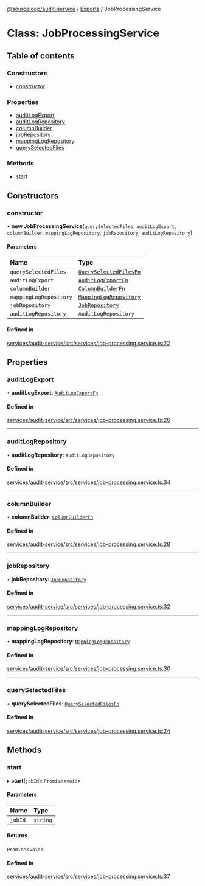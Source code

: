 [@sourceloop/audit-service](../README.md) / [Exports](../modules.md) / JobProcessingService

# Class: JobProcessingService

## Table of contents

### Constructors

- [constructor](JobProcessingService.md#constructor)

### Properties

- [auditLogExport](JobProcessingService.md#auditlogexport)
- [auditLogRepository](JobProcessingService.md#auditlogrepository)
- [columnBuilder](JobProcessingService.md#columnbuilder)
- [jobRepository](JobProcessingService.md#jobrepository)
- [mappingLogRepository](JobProcessingService.md#mappinglogrepository)
- [querySelectedFiles](JobProcessingService.md#queryselectedfiles)

### Methods

- [start](JobProcessingService.md#start)

## Constructors

### constructor

• **new JobProcessingService**(`querySelectedFiles`, `auditLogExport`, `columnBuilder`, `mappingLogRepository`, `jobRepository`, `auditLogRepository`)

#### Parameters

| Name | Type |
| :------ | :------ |
| `querySelectedFiles` | [`QuerySelectedFilesFn`](../modules.md#queryselectedfilesfn) |
| `auditLogExport` | [`AuditLogExportFn`](../modules.md#auditlogexportfn) |
| `columnBuilder` | [`ColumnBuilderFn`](../modules.md#columnbuilderfn) |
| `mappingLogRepository` | [`MappingLogRepository`](MappingLogRepository.md) |
| `jobRepository` | [`JobRepository`](JobRepository.md) |
| `auditLogRepository` | `AuditLogRepository` |

#### Defined in

[services/audit-service/src/services/job-processing.service.ts:22](https://github.com/sourcefuse/loopback4-microservice-catalog/blob/d35fdb3f0/services/audit-service/src/services/job-processing.service.ts#L22)

## Properties

### auditLogExport

• **auditLogExport**: [`AuditLogExportFn`](../modules.md#auditlogexportfn)

#### Defined in

[services/audit-service/src/services/job-processing.service.ts:26](https://github.com/sourcefuse/loopback4-microservice-catalog/blob/d35fdb3f0/services/audit-service/src/services/job-processing.service.ts#L26)

___

### auditLogRepository

• **auditLogRepository**: `AuditLogRepository`

#### Defined in

[services/audit-service/src/services/job-processing.service.ts:34](https://github.com/sourcefuse/loopback4-microservice-catalog/blob/d35fdb3f0/services/audit-service/src/services/job-processing.service.ts#L34)

___

### columnBuilder

• **columnBuilder**: [`ColumnBuilderFn`](../modules.md#columnbuilderfn)

#### Defined in

[services/audit-service/src/services/job-processing.service.ts:28](https://github.com/sourcefuse/loopback4-microservice-catalog/blob/d35fdb3f0/services/audit-service/src/services/job-processing.service.ts#L28)

___

### jobRepository

• **jobRepository**: [`JobRepository`](JobRepository.md)

#### Defined in

[services/audit-service/src/services/job-processing.service.ts:32](https://github.com/sourcefuse/loopback4-microservice-catalog/blob/d35fdb3f0/services/audit-service/src/services/job-processing.service.ts#L32)

___

### mappingLogRepository

• **mappingLogRepository**: [`MappingLogRepository`](MappingLogRepository.md)

#### Defined in

[services/audit-service/src/services/job-processing.service.ts:30](https://github.com/sourcefuse/loopback4-microservice-catalog/blob/d35fdb3f0/services/audit-service/src/services/job-processing.service.ts#L30)

___

### querySelectedFiles

• **querySelectedFiles**: [`QuerySelectedFilesFn`](../modules.md#queryselectedfilesfn)

#### Defined in

[services/audit-service/src/services/job-processing.service.ts:24](https://github.com/sourcefuse/loopback4-microservice-catalog/blob/d35fdb3f0/services/audit-service/src/services/job-processing.service.ts#L24)

## Methods

### start

▸ **start**(`jobId`): `Promise`<`void`\>

#### Parameters

| Name | Type |
| :------ | :------ |
| `jobId` | `string` |

#### Returns

`Promise`<`void`\>

#### Defined in

[services/audit-service/src/services/job-processing.service.ts:37](https://github.com/sourcefuse/loopback4-microservice-catalog/blob/d35fdb3f0/services/audit-service/src/services/job-processing.service.ts#L37)
